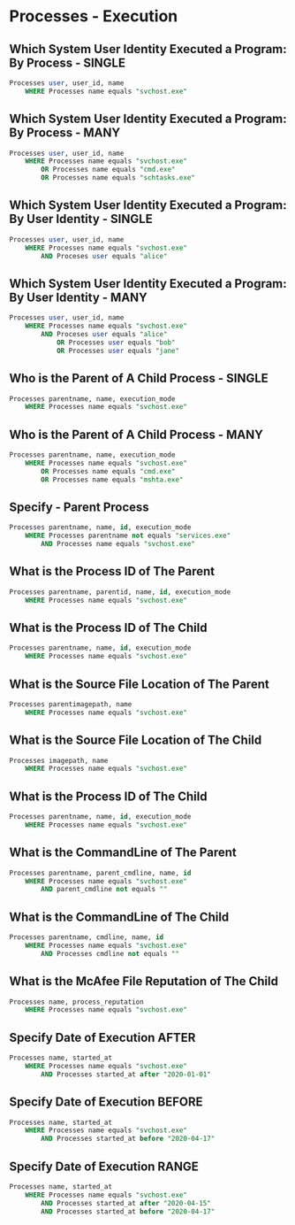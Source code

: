 # Processes - Execution

## **Which System User Identity Executed a Program: By Process - SINGLE**

```sql
Processes user, user_id, name
    WHERE Processes name equals "svchost.exe"
```

## **Which System User Identity Executed a Program: By Process - MANY**

```sql
Processes user, user_id, name
    WHERE Processes name equals "svchost.exe"
        OR Processes name equals "cmd.exe"
        OR Processes name equals "schtasks.exe"
```

## **Which System User Identity Executed a Program: By User Identity - SINGLE**

```sql
Processes user, user_id, name
    WHERE Processes name equals "svchost.exe"
        AND Proceses user equals "alice"
```

## **Which System User Identity Executed a Program: By User Identity - MANY**

```sql
Processes user, user_id, name
    WHERE Processes name equals "svchost.exe"
        AND Proceses user equals "alice"
            OR Processes user equals "bob"
            OR Processes user equals "jane"
```

## **Who is the Parent of A Child Process - SINGLE**

```sql
Processes parentname, name, execution_mode
    WHERE Processes name equals "svchost.exe"
```

## **Who is the Parent of A Child Process - MANY**

```sql
Processes parentname, name, execution_mode
    WHERE Processes name equals "svchost.exe"
        OR Processes name equals "cmd.exe"
        OR Processes name equals "mshta.exe"
```


## **Specify - Parent Process**

```sql
Processes parentname, name, id, execution_mode
    WHERE Processes parentname not equals "services.exe"
        AND Processes name equals "svchost.exe"
```

## **What is the Process ID of The Parent**

```sql
Processes parentname, parentid, name, id, execution_mode
    WHERE Processes name equals "svchost.exe"
```

## **What is the Process ID of The Child**

```sql
Processes parentname, name, id, execution_mode
    WHERE Processes name equals "svchost.exe"
```

## **What is the Source File Location of The Parent**

```sql
Processes parentimagepath, name
    WHERE Processes name equals "svchost.exe"
```

## **What is the Source File Location of The Child**

```sql
Processes imagepath, name
    WHERE Processes name equals "svchost.exe"
```

## **What is the Process ID of The Child**

```sql
Processes parentname, name, id, execution_mode
    WHERE Processes name equals "svchost.exe"
```

## **What is the CommandLine of The Parent**

```sql
Processes parentname, parent_cmdline, name, id
    WHERE Processes name equals "svchost.exe"
        AND parent_cmdline not equals ""
```

## **What is the CommandLine of The Child**

```sql
Processes parentname, cmdline, name, id
    WHERE Processes name equals "svchost.exe"
        AND Processes cmdline not equals ""
```

## **What is the McAfee File Reputation of The Child**

```sql
Processes name, process_reputation
    WHERE Processes name equals "svchost.exe"
```

## **Specify Date of Execution AFTER**

```sql
Processes name, started_at
    WHERE Processes name equals "svchost.exe"
        AND Processes started_at after "2020-01-01"
```

## **Specify Date of Execution BEFORE**

```sql
Processes name, started_at
    WHERE Processes name equals "svchost.exe"
        AND Processes started_at before "2020-04-17"
```


## **Specify Date of Execution RANGE**
```sql
Processes name, started_at
    WHERE Processes name equals "svchost.exe"
        AND Processes started_at after "2020-04-15"
        AND Processes started_at before "2020-04-17"
```
